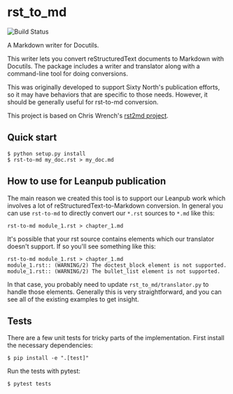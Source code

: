 # rst_to_md

![Build Status](https://travis-ci.org/sixty-north/rst_to_md.png?branch=master)

A Markdown writer for Docutils.

This writer lets you convert reStructuredText documents to Markdown with
Docutils. The package includes a writer and translator along with a command-line
tool for doing conversions.

This was originally developed to support Sixty North's publication efforts, so
it may have behaviors that are specific to those needs. However, it should be
generally useful for rst-to-md conversion.

This project is based on Chris
Wrench's [rst2md project](https://github.com/cgwrench/rst2md).

## Quick start

```
$ python setup.py install
$ rst-to-md my_doc.rst > my_doc.md
```

## How to use for Leanpub publication

The main reason we created this tool is to support our Leanpub work which
involves a lot of reStructuredText-to-Markdown conversion. In general you can
use `rst-to-md` to directly convert our `*.rst` sources to `*.md` like this:

```
rst-to-md module_1.rst > chapter_1.md
```

It's possible that your rst source contains elements which our translator
doesn't support. If so you'll see something like this:

```
rst-to-md module_1.rst > chapter_1.md
module_1.rst:: (WARNING/2) The doctest_block element is not supported.
module_1.rst:: (WARNING/2) The bullet_list element is not supported.
```

In that case, you probably need to update `rst_to_md/translator.py` to handle
those elements. Generally this is very straightforward, and you can see all of
the existing examples to get insight.

## Tests

There are a few unit tests for tricky parts of the implementation. First install
the necessary dependencies:

```
$ pip install -e ".[test]"
```

Run the tests with pytest:

```
$ pytest tests
```
